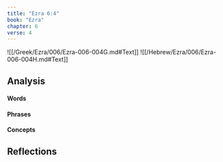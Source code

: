 ```yaml
---
title: "Ezra 6:4"
book: "Ezra"
chapter: 6
verse: 4
---
```

![[/Greek/Ezra/006/Ezra-006-004G.md#Text]]
![[/Hebrew/Ezra/006/Ezra-006-004H.md#Text]]

## Analysis

#### Words

#### Phrases

#### Concepts

## Reflections
